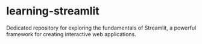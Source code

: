 # learning-streamlit
Dedicated repository for exploring the fundamentals of Streamlit, a powerful framework for creating interactive web applications.
